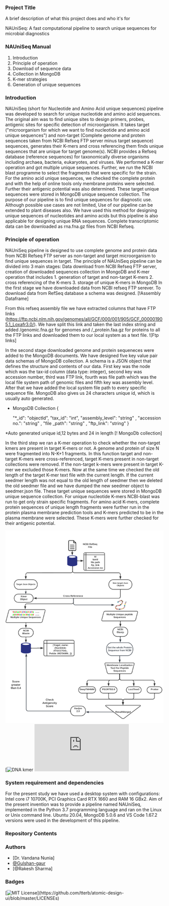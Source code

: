 
### Project Title

A brief description of what this project does and who it's for

NAUniSeq: A fast computational pipeline to search unique sequences for microbial diagnostics

### NAUniSeq Manual
1. Introduction
2. Principle of operation
3. Download of sequence data
4. Collection in MongoDB
5. K-mer strategies
6. Generation of unique sequences

### Introduction
NAUniSeq (short for Nucleotide and Amino Acid unique sequences) pipeline was developed to search for unique nucleotide and amino acid sequences. The original aim was to find unique sites to design primers, probes, antigenic sites for specific detection of microorganism. It takes target ("microorganism for which we want to find nucleotide and amino acid unique sequences") and non-target (Complete genome and protein sequences taken from NCBI Refseq FTP server minus target sequence) sequences, generates their K-mers and cross referencing them finds unique sequences that are unique for target genome(s). NCBI provides a Refseq database (reference sequences) for taxonomically diverse organisms including archaea, bacteria, eukaryotes, and viruses. We performed a K-mer operation and got multiple unique sequences. Further, we run the NCBI blast programme to select the fragments that were specific for the strain. For the amino acid unique sequences, we checked the complete protein and with the help of online tools only membrane proteins were selected. Further their antigenic potential was also determined. These target unique sequences were stored in MongoDB unique sequence collection. 
The purpose of our pipeline is to find unique sequences for diagnostic use. Although possible use cases are not limited, Use of our pipeline can be extended to plant diseases also. We have used this method for designing unique sequences of nucleotides and amino acids but this pipeline is also applicable for designing unique RNA sequences. Complete transcriptomic data can be downloaded as rna.fna.gz files from NCBI Refseq. 

### Principle of operation

NAUniSeq pipeline is designed to use complete genome and protein data from NCBI Refseq FTP server as non-target and target microorganism to find unique sequences in target. The principle of NAUniSeq pipeline can be divided into 3 main stages: Data download from NCBI Refseq FTP server, creation of downloaded sequences collection in MongoDB and K-mer operation that includes 1. generation of target and non-target K-mers 2. cross referencing of the K-mers 3. storage of unique K-mers in MongoDB 
In the first stage we have downloaded data from NCBI refseq FTP serever. To download data from RefSeq database a schema was designed. 
[!Assembly Dataframe]

From this refseq assembly file we have extracted columns that have FTP links (https://ftp.ncbi.nlm.nih.gov/genomes/all/GCF/000/001/905/GCF_000001905.1_Loxafr3.0/). We have split this link and taken the last index string and added /genomic.fna.gz for genomes and /_protein.faa.gz for proteins to all the FTP links and downloaded them to our local system as a text file.
![Ftp links]
 
In the second stage downloaded genome and protein sequeneces were added to the MongoDB documents. We have designed five key value pair data schemas of MongoDB collection. A schema is a JSON object that defines the structure and contents of our data. First key was the node which was the tax-id column (data type: integer), second key was accession number, third was FTP link, fourth was file path which was the local file system path of genomic files and fifth key was assembly level. After that we have added the local system file path to every specific sequence file. MongoDB also gives us 24 characters unique id, which is usually auto generated. 
* MongoDB Collection
{

    "*_id": "objectId",
    "tax_id": "int",
    "assembly_level":  "string" ,
    "accession no.":  "string" ,
    "file _path":  "string" ,
    "ftp_link": "string" 
}

*Auto generated unique id,12 bytes and 24 in length
[! MongoDb collection]

In the third step we ran a K-mer operation to check whether the non-target kmers are present in target K-mers or not. A genome and protein of size N were fragmented into N-K+1 fragments. In this function target and non-target K-mers were cross-referenced, target K-mers present in non-target collections were removed. If the non-target k-mers were present in target K-mer we excluded those K-mers. Now at the same time we checked the old length of the target K-mer text file with the current length. If the current seedmer length was not equal to the old length of seedmer then we deleted the old seedmer file and we have dumped the new seedmer object to seedmer.json file. These target unique sequences were stored in MongoDB unique sequence collection. 
For unique nucleotide K-mers NCBI-blast was run to get only strain specific fragments. For amino acid K-mers, complete protein sequences of unique length fragments were further run in the protein plasma membrane prediction tools and K-mers predicted to be in the plasma membrane were selected. These K-mers were further checked for their antigenic potential.

![App Screenshot](https://github.com/Gulshan-gaur/NAUniSeq/blob/main/Screenshot%20from%202022-07-16%2011-51-42.png?)
[![ DNA kmer ]()
[![Amino acid kmer]( https://github.com/Gulshan-gaur/NAUniSeq/blob/main/Dna%20Kmer.pdf)](https://github.com/Gulshan-gaur/NAUniSeq/blob/main/Dna%20Kmer.pdf)

### System requirement and dependencies

For the present study we have used a desktop system with configurations: Intel core i7 10700K, PCI Graphics Card RTX 1660 and RAM 16 GBx2. Aim of the present invention was to provide a pipeline named NAUniSeq, implemented in the Python 3.7 programming language and ran on the Linux or Unix command line. Ubuntu 20.04, MongoDB 5.0.6 and VS Code 1.67.2 versions were used in the development of this pipeline. 

### Repository Contents

### Authors

- [Dr. Vandana Nunia]
- [@Gulshan-gaur](https://www.github.com/Gulshan-gaur)
- [@Rakesh Sharma]


### Badges

[![MIT License](https://img.shields.io/apm/l/atomic-design-ui.svg?)](https://github.com/tterb/atomic-design-ui/blob/master/LICENSEs)

